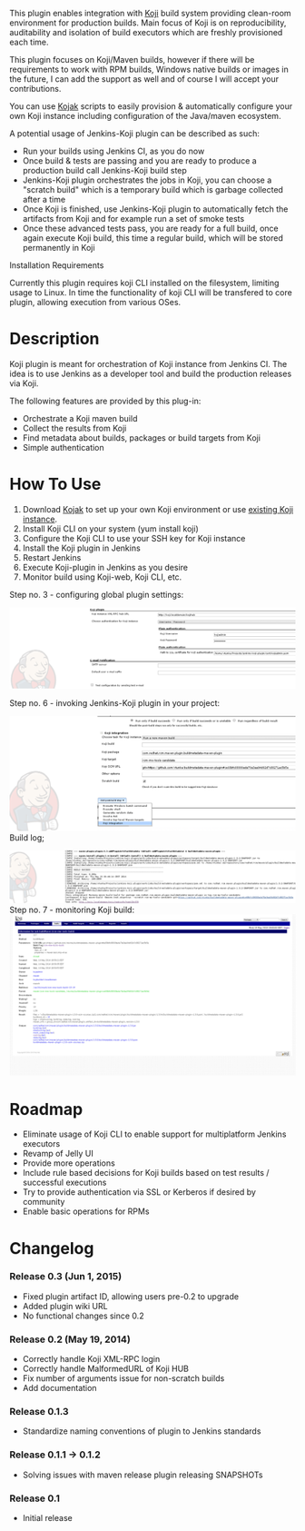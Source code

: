 
This plugin enables integration with
[Koji](https://fedorahosted.org/koji/) build system providing clean-room
environment for production builds. Main focus of Koji is on
reproducibility, auditability and isolation of build executors which are
freshly provisioned each time.

This plugin focuses on Koji/Maven builds, however if there will be
requirements to work with RPM builds, Windows native builds or images in
the future, I can add the support as well and of course I will accept
your contributions.

You can use [Kojak](https://github.com/sbadakhc/kojak) scripts to easily
provision & automatically configure your own Koji instance including
configuration of the Java/maven ecosystem.

A potential usage of Jenkins-Koji plugin can be described as such:

-   Run your builds using Jenkins CI, as you do now
-   Once build & tests are passing and you are ready to produce a
    production build call Jenkins-Koji build step
-   Jenkins-Koji plugin orchestrates the jobs in Koji, you can choose a
    "scratch build" which is a temporary build which is garbage
    collected after a time 
-   Once Koji is finished, use Jenkins-Koji plugin to automatically
    fetch the artifacts from Koji and for example run a set of smoke
    tests
-   Once these advanced tests pass, you are ready for a full build, once
    again execute Koji build, this time a regular build, which will be
    stored permanently in Koji

Installation Requirements

Currently this plugin requires koji CLI installed on the filesystem,
limiting usage to Linux. In time the functionality of koji CLI will be
transfered to core plugin, allowing execution from various OSes.

# Description

Koji plugin is meant for orchestration of Koji instance from Jenkins CI.
The idea is to use Jenkins as a developer tool and build the production
releases via Koji.

The following features are provided by this plug-in:

-   Orchestrate a Koji maven build
-   Collect the results from Koji
-   Find metadata about builds, packages or build targets from Koji
-   Simple authentication

# How To Use

1.  Download [Kojak](https://github.com/sbadakhc/kojak.git) to set up
    your own Koji environment or use [existing Koji
    instance](https://fedoraproject.org/wiki/Koji/RunsHere).
2.  Install Koji CLI on your system (yum install koji)
3.  Configure the Koji CLI to use your SSH key for Koji instance 
4.  Install the Koji plugin in Jenkins
5.  Restart Jenkins
6.  Execute Koji-plugin in Jenkins as you desire
7.  Monitor build using Koji-web, Koji CLI, etc.

Step no. 3 - configuring global plugin settings: 

![](docs/images/jenkins-koji-global-config.png)

Step no. 6 - invoking Jenkins-Koji plugin in your project:

![](docs/images/jenkins-koji-project-config.png)  
Build log;

![](docs/images/jenkins-koji-build-log.png)  
Step no. 7 - monitoring Koji build:
![](docs/images/koji-results.png)

# Roadmap

-   Eliminate usage of Koji CLI to enable support for multiplatform
    Jenkins executors
-   Revamp of Jelly UI
-   Provide more operations
-   Include rule based decisions for Koji builds based on test results /
    successful executions 
-   Try to provide authentication via SSL or Kerberos if desired by
    community
-   Enable basic operations for RPMs

# Changelog

### Release 0.3 (Jun 1, 2015)

-   Fixed plugin artifact ID, allowing users pre-0.2 to upgrade
-   Added plugin wiki URL
-   No functional changes since 0.2

### Release 0.2 (May 19, 2014)

-   Correctly handle Koji XML-RPC login
-   Correctly handle MalformedURL of Koji HUB
-   Fix number of arguments issue for non-scratch builds
-   Add documentation

### Release 0.1.3

-   Standardize naming conventions of plugin to Jenkins standards

### Release 0.1.1 -\> 0.1.2

-   Solving issues with maven release plugin releasing SNAPSHOTs

### Release 0.1

-   Initial release
